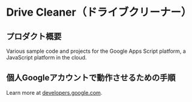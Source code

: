 # Drive Cleaner（ドライブクリーナー）

## プロダクト概要
Various sample code and projects for the Google Apps Script platform, a JavaScript platform in the cloud.

## 個人Googleアカウントで動作させるための手順


Learn more at [developers.google.com](https://developers.google.com/apps-script).